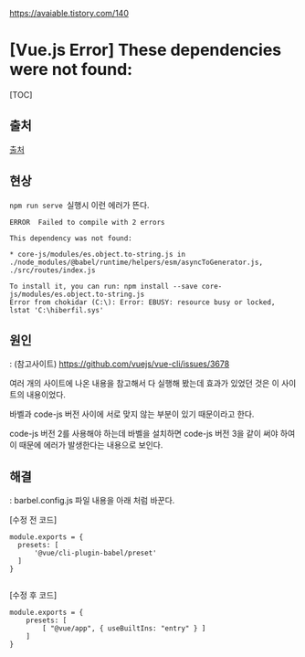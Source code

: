 https://avaiable.tistory.com/140

# [Vue.js Error] These dependencies were not found:

[TOC]

## 출처

[출처](https://avaiable.tistory.com/140)



## 현상

`npm run serve `실행시 이런 에러가 뜬다.

```error
ERROR  Failed to compile with 2 errors

This dependency was not found:

* core-js/modules/es.object.to-string.js in ./node_modules/@babel/runtime/helpers/esm/asyncToGenerator.js, ./src/routes/index.js

To install it, you can run: npm install --save core-js/modules/es.object.to-string.js
Error from chokidar (C:\): Error: EBUSY: resource busy or locked, lstat 'C:\hiberfil.sys'

```



## 원인

: (참고사이트) https://github.com/vuejs/vue-cli/issues/3678

 여러 개의 사이트에 나온 내용을 참고해서 다 실행해 봤는데 효과가 있었던 것은 이 사이트의 내용이었다. 

 바벨과 code-js 버전 사이에 서로 맞지 않는 부분이 있기 때문이라고 한다. 

 code-js 버전 2를 사용해야 하는데 바벨을 설치하면 code-js 버전 3을 같이 써야 하여 이 때문에 에러가 발생한다는 내용으로 보인다.





## 해결

: barbel.config.js 파일 내용을 아래 처럼 바꾼다.

 

[수정 전 코드]

```JS
module.exports = {
  presets: [
      '@vue/cli-plugin-babel/preset'
  ]
}
 
```

[수정 후 코드]

```JS
module.exports = {
    presets: [
        [ "@vue/app", { useBuiltIns: "entry" } ]
    ]
}
```



 